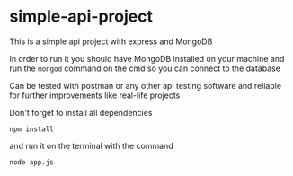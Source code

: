 # simple-api-project

This is a simple api project with express and MongoDB

In order to run it you should have MongoDB installed on your machine
and run the `mongod` command on the cmd so you can connect to the database

Can be tested with postman or any other api testing software and
reliable for further improvements like real-life projects

Don't forget to install all dependencies

`npm install`

and run it on the terminal with the command

`node app.js`
